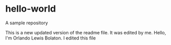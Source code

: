 # hello-world
A sample repository

This is a new updated version of the readme file. It was edited by me.
Hello, I'm Orlando Lewis Bolaton. I edited this file

